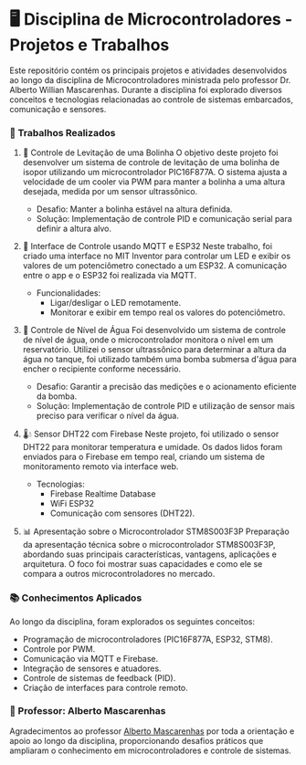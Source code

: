 <h1>🖥️ Disciplina de Microcontroladores - Projetos e Trabalhos</h1>
Este repositório contém os principais projetos e atividades desenvolvidos ao longo da disciplina de Microcontroladores ministrada pelo professor Dr. Alberto Willian Mascarenhas.
Durante a disciplina foi explorado diversos conceitos e tecnologias relacionadas ao controle de sistemas embarcados, comunicação e sensores.

### 📝 Trabalhos Realizados
1. 🏐 Controle de Levitação de uma Bolinha
O objetivo deste projeto foi desenvolver um sistema de controle de levitação de uma bolinha de isopor utilizando um microcontrolador PIC16F877A. O sistema ajusta a velocidade de um cooler via PWM para manter a bolinha a uma altura desejada, medida por um sensor ultrassônico.

      - Desafio: Manter a bolinha estável na altura definida.
      - Solução: Implementação de controle PID e comunicação serial para definir a altura alvo.

2. 📲 Interface de Controle usando MQTT e ESP32
Neste trabalho, foi criado uma interface no MIT Inventor para controlar um LED e exibir os valores de um potenciômetro conectado a um ESP32. A comunicação entre o app e o ESP32 foi realizada via MQTT.

   - Funcionalidades:
     - Ligar/desligar o LED remotamente.
     - Monitorar e exibir em tempo real os valores do potenciômetro.

3. 🌊 Controle de Nível de Água
Foi desenvolvido um sistema de controle de nível de água, onde o microcontrolador monitora o nível em um reservatório. Utilizei o sensor ultrassônico para determinar a altura da água no tanque,  foi utilizado também uma bomba submersa d'água para encher o recipiente conforme necessário.

   - Desafio: Garantir a precisão das medições e o acionamento eficiente da bomba.
   - Solução: Implementação de controle PID e utilização de sensor mais preciso para verificar o nível da água.

4. 🌡️💧 Sensor DHT22 com Firebase
Neste projeto, foi utilizado o sensor DHT22 para monitorar temperatura e umidade. Os dados lidos foram enviados para o Firebase em tempo real, criando um sistema de monitoramento remoto via interface web.

   - Tecnologias:
       - Firebase Realtime Database
       - WiFi ESP32
       - Comunicação com sensores (DHT22).
 
5. 📊 Apresentação sobre o Microcontrolador STM8S003F3P
Preparação da apresentação técnica sobre o microcontrolador STM8S003F3P, abordando suas principais características, vantagens, aplicações e arquitetura. O foco foi mostrar suas capacidades e como ele se compara a outros microcontroladores no mercado.

### 📚 Conhecimentos Aplicados
Ao longo da disciplina, foram explorados os seguintes conceitos:

- Programação de microcontroladores (PIC16F877A, ESP32, STM8).
- Controle por PWM.
- Comunicação via MQTT e Firebase.
- Integração de sensores e atuadores.
- Controle de sistemas de feedback (PID).
- Criação de interfaces para controle remoto.

### 🚀 Professor: Alberto Mascarenhas
Agradecimentos ao professor [Alberto Mascarenhas](https://sites.google.com/site/awmascarenhas) por toda a orientação e apoio ao longo da disciplina, proporcionando desafios práticos que ampliaram o conhecimento em microcontroladores e controle de sistemas.

